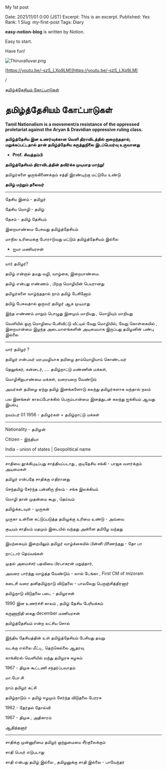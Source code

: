  My 1st post

Date: 2021/11/01 0:00 (JST)
Excerpt: This is an excerpt.
Published: Yes
Rank: 1
Slug: my-first-post
Tags: Diary

**easy-notion-blog** is written by Notion.

Easy to start.

Have fun!

![Thiruvalluvar.png](My%201st%20post%203f2e7bdb68c14c9db4e5a267ec1c262b/Thiruvalluvar.png)

[https://youtu.be/-szS_LXp9LM](https://youtu.be/-szS_LXp9LM)

/

[தமிழ்த்தேசியம் கோட்பாடுகள் ](https://www.notion.so/2efdbbf369cd46d29bac8a4755092348)

# தமிழ்த்தேசியம் கோட்பாடுகள்

**Tamil Nationalism is a movement/a resistance of the oppressed proletariat against the Aryan & Dravidian oppressive ruling class.**

**தமிழ்த்தேசிய இன உணர்வுக்கான வெளி திராவிடத்தில் குறைந்ததால், மறுக்கப்பட்டதால் தான் தமிழ்த்தேசிய கருத்துநிலை இடப்பெயர்வு உருவானது**

- **Prof. சிவத்தம்பி**

**தமிழ்த்தேசியம் திராவிடத்தின் தவிர்க்க முடியாத மாற்று!**

தமிழர்களை ஒருங்கிணைக்கும் சத்தி இரண்டிற்கு மட்டுமே உண்டு

**தமிழ் மற்றும் தலைவர்**

---

தேசிய இனம் - தமிழர்

தேசிய மொழி - தமிழ்

தேசம் - தமிழ் தேசியம்

இறையாண்மை  பேசுவது தமிழ்த்தேசியம்

மாநில உரிமைக்கு போராடுவது மட்டும் தமிழ்த்தேசியம் இல்லை

- ஐயா மணியரசன்

---

யார் தமிழர்?

தமிழ் என்றால் தமது வழி, வாழ்கை, இறையாண்மை.

தமிழ் என்பது எண்ணம் , பிறகு மொழியின் பெயரானது

தமிழர்களை வாழ்ந்ததால் நாம் தமிழ் பேசினோம்

தமிழ் பேசுவதால் ஒருவர் தமிழர் ஆக முடியாது

இந்த எண்ணம் மாறும் பொழுது இனமும் மாறியது , மொழியும் மாறியது

வெளியில் ஒரு மொழியை பேசிவிட்டு வீட்டில் வேறு மொழியில், வேறு கொள்கையில் , இறையான்மை இழந்த அடையாளங்களின் அடிமையாக இருப்பது தமிழனின் பண்பு இல்லை

---

யார் தமிழர் ?

தமிழர் என்பவர் மரபுவழியாக தமிழை தாய்மொழியாய் கொண்டவர்

தெலுங்கர், கன்னடர், .... தமிழ்நாட்டு மண்ணின் மக்கள்,

மொழிசிறுபாண்மை மக்கள், வரையறை வேண்டும்

அவர்கள் தமிழை ஏற்று தமிழ் இனங்களோடு கலந்து தமிழர்களாக வந்தால் நலம்

பல இனங்கள் காலப்போக்கில் பெரும்பான்மை இனத்துடன் கலந்து ஐக்கியம் ஆவது இயல்பு

நவம்பர் 01 1956 - தமிழர்கள் + தமிழ்நாட்டு மக்கள்

---

Nationality - தமிழன்

Citizen  -  இந்தியா

India  - union of states | Geopolitical name

---

சாதியை தூக்கிபுடிப்பது சாத்தியப்படாது , குடிதேசிய சங்கி - பாஜக வளர்க்கும் அடிமைகள்

தமிழர் என்பதே சாதிக்கு எதிரானது

செந்தமிழ் சேர்ந்த பன்னிரு நிலம் - சங்க இலக்கியம்

மொழி தான் முதன்மை கூறு , தெய்வம்

தமிழ்க்கடவுள் - முருகன்

முருகா உன்னை கட்டுப்படுத்த தமிழுக்கு உரிமை உண்டு - அவ்வை

குடியும் சாதியம் மதமும் இடையில் வந்தது அன்னை தமிழே வந்தது

---

இயற்கையும் இறையிலும் தமிழர் வாழ்க்கையில் பின்னி பிணைந்தது - தோ பா

நாட்டார் தெய்வங்கள்

முதல் அமைச்சர் பதவியை பிரபாகரன் மறுத்தார்,

அவரை பார்த்து வாழ்த்த வேண்டும் - லால் டேங்கா , First CM of mizoram

கடைசி வரை தனிதமிழ்நாடு விடுதலை - பாவலேறு பெருஞ்சித்திரனார்

தமிழ்நாடு விடுதலை படை -  தமிழரசன்

1990 இன உணர்ச்சி காலம் , தமிழ் தேசிய பேரியக்கம்

கருணாநிதி கைது december மணியரசன்

தமிழ்த்தேசியம் என்ற லட்சிய சொல்

---

இந்திய தேசியத்தின் உள் தமிழ்த்தேசியம் பேசியது தவறு

வடக்கு எல்லை மீட்பு , தெற்கெல்லை ஆதரவு

காங்கிரஸ் வெளியில் வந்து தமிழரசு கழகம்

1967 - திமுக கூட்டணி சந்தர்ப்பவாதம்

மா.போ.சி

நாம் தமிழர் கட்சி

தமிழ்நாடும் + தமிழ் ஈழமும் சேர்ந்த விடுதலை பேரரசு

1962 - தேர்தல் தோல்வி

1967 - திமுக , அதிகாரம்

ஆதித்தனார்

---

சாதிக்கு முன்னுரிமை தமிழர் ஒற்றுமையை சீர்குலைக்கும்

சாதி பெயர் எடுபடாது

சாதி என்பது தமிழ் இல்லை , தமிழனுக்கு சாதி இல்லை - பாவேந்தர்
